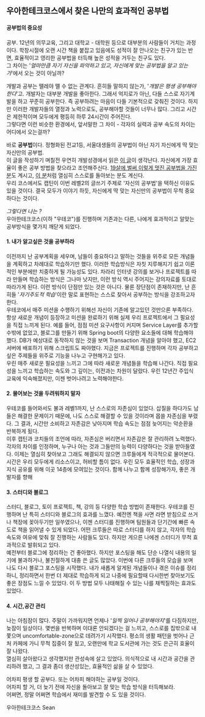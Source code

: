 ## 우아한테크코스에서 찾은 나만의 효과적인 공부법


#### 공부법의 중요성
공부. 12년의 의무교육, 그리고 대학교 - 대학원 등으로 대부분의 사람들이 거치는 과정이다.
학창시절에 오랜 시간 책을 붙잡고 있음에도 성적이 잘 안나오는 친구가 있는 반면, 효율적이고 영리한 공부법을 터득해 높은 성적을 거두는 친구도 있다.   
그 차이는 '*얼마만큼 자기 자신을 파악하고 있고, 자신에게 맞는 공부법을 알고 있는가*'에서 오는 것이 아닐까?   

개발과 공부는 뗄레야 뗄 수 없는 관계다. 흔히들 말하지 않는가, '*개발은 평생 공부해야한다*'고.
개발자는 대부분 개발을 좋아한다. 그래서 억지로가 아닌, 다들 스스로 자기계발을 하고 꾸준히 공부한다. 즉 공부하려는 마음이 다들 기본적으로 갖춰진 것이다.
하지만 이러한 개발자들의 열정과 노력으로도, 공부해야할 것들이 너무나 많다. 그리고 시간은 제한적이며 모두에게 평등히 하루 24시간이 주어진다.   
그렇다면 이런 비슷한 환경에서, 앞서말한 그 차이 - 각자의 실력과 공부 속도의 차이는 어디에서 오는걸까?   

바로 **공부법**이다. 정형화된 전교1등, 서울대생들의 공부법이 아닌 자기 자신에게 딱 맞는 자신만의 공부법.   
이 글을 작성하기 며칠전 우연히 개발성경에서 읽은 [이 글](https://jojoldu.tistory.com/439?fbclid=IwAR2bb7z48KELs1E-f1nXIokQVmr--9rfc1e0Raf-SkaTCcl_HxdNRmg1MNM)이 생각난다. 자신에게 가장 효율이 좋은 공부 방법을 찾으라고 조언해주신다.
[19살에 벌써 이렇게 멋진 공부법을 가진 분](https://velog.io/@city7310/내가-공부하는-방식)도 계시고, [이 분](https://gmlwjd9405.github.io/2018/05/05/how-to-study-for-a-developer.html?fbclid=IwAR0bB_IjYKfu_usJewDOc0FwyotxrOWTRJ2IFysgW5BhlXLGIyt7Bm6KvP4)처럼 열심히 스스로를 돌아보는 분도 계신다.   
우리 코스에서도 캡틴이 이번 레벨2의 글쓰기 주제로 '자신의 공부법'을 택하신 이유도 있을 것이다. 결국 모두가 이야기 하듯, 자신에게 딱 맞는 자신만의 공부법이 무척 중요하다는 것이다.   

*그렇다면 나는 ?*   
우아한테크코스(이하 "우테코")를 진행하며 기존과는 다른, 나에게 효과적이고 알맞는 공부방식을 몇가지 깨닫게 되었다.   

#### 1. 내가 알고싶은 것을 공부하라
 이전까지 난 공부계획을 세우며, 남들이 중요하다고 말하는 것들을 위주로 모든 개념들을 계획하고 차례대로 학습하기만 했다. 이러한 학습방식은 자칫 지루해지기 쉽고 이론적인 부분에만 치중하게 될 가능성도 있다. 차라리 인터넷 강의를 보거나 프로젝트를 따라 만들며 학습하는 방식은 그나마 낫지만, 이런 방식 역시 주어지는 강의자료를 토대로 따라가게 된다. 이런 방식이 단점만 있는 것은 아니다. 물론 장단점이 존재하지만, 난 흔히들 '*자기주도적 학습*'이란 말로 표현하는 스스로 찾아서 공부하는 방식을 강조하고자 한다.   
 우테코에서 매주 미션을 수행하기 위해선 자신이 기존에 알고있던 것만으론 부족하다. 항상 새로운 개념이 등장하고 미션을 완료하기 위해 실제 우리 프로젝트에서 그 필요성을 직접 느끼게 된다. 예를 들어, 점점 미션 요구사항이 커지며 Service Layer를 추가할수밖에 없었고, 블로그를 만들기 위해 Spring boot의 다양한 요소들에 대해 학습해야 했다. DB가 예상대로 동작하지 않는 것을 보며 Transaction 개념을 알아야 했고, EC2 서버에 배포하기 위해 스크립트도 짜야했다. 지금은 프로젝트를 진행하며 각자 공부하고 싶은 주제들을 위주로 기능을 나누고 구현해가고 있다.   
 우린 매주 새로운 필요성을 느끼고 그에 따라 새로운 개념들을 학습해 나간다. 직접 필요성을 느끼고 학습하는 속도와 그 깊이는, 이전과는 차원이 달랐다. 우린 12년간 주입식 교육에 익숙해졌지만, 이젠 벗어나려고 노력해야한다.   

#### 2. 물어보는 것을 두려워하지 말자
 우테코를 들어와서도 불과 레벨1까지, 난 스스로의 자존심이 있었다. 삽질을 하다가도 남들은 해결한 문제이기 때문에, 나도 스스로 해결할 수 있을 것이라며 몹쓸 자존심을 부렸다. 그 결과, 시간만 소비하고 자존감은 낮아지며 학습 속도는 점점 늦어지는 악순환을 반복하게 됬다.   
 이후 캡틴과 코치들의 조언에 따라, 자존심은 버리면서 자존감은 잘 관리하려 노력했다. 각자의 차이를 인정하며, 누구나 아는 것과 그들만의 능력이 다양하다는 것을 받아들였다. 이제는 열심히 찾아보고 그래도 해결되지 않으면 크루들에게 적극적으로 물어본다. 시간은 우리 모두에게 리소스이고, 허비할 틈이 없다. 우린 모두 효율적인 학습, 성장과 지식 공유를 위해 이곳 14층에 모여있는 것이다. 함께 나누고 함께 성장해가자, 좋은 개발자를 향해   

#### 3. 스터디와 블로그
 스터디, 블로그, 토이 프로젝트, 책, 강의 등 다양한 학습 방법이 존재한다. 우테코를 진행하며 난 특히 스터디와 블로그의 효과를 느꼈다. 예전엔 책을 사면 라면 받침으로 쓰거나 책장에 꽂아두기만 일쑤였으나, 이젠 스터디를 진행하며 팀원들과 단기간에 빠른 속도로 책을 읽어낼 수 있게 되었다. 어떤 크루들은 따로 스터디를 하지 않고, 각자의 학습 속도와 여유에 맞춰 잘 진행하는 사람들도 있다. 하지만 게으른 나에겐 스터디가 무척 효과적으로 발휘되고 있다.   
 예전부터 블로그에 정리하는 건 좋아했다. 하지만 포스팅을 해도 단순 나열식 내용의 일기에 불과하거나, 불친절하게 대충 쓴 글도 많았다. 이번에 다른 크루들의 모습을 보며 나도 다시 블로그 포스팅을 시작했다. 내가 새롭게 알게된 개념들이나 겪은 이슈를 정리하니, 정리하면서 한번 더 제대로 학습하게 되고 나중에 필요할때 다시한번 찾아보기도 좋은 장점도 느낄 수 있었다.
이 두 방법 모두 나태해질 수 있는 나를 채찍질하는 효과도 있었다.   

#### 4. 시간,공간 관리
 나는 아침잠이 많다. 주말이 가까워지면 언제나 '*일찍 일어나 공부해야지*'를 다짐하지만, 늦잠이 일상이다. 몇번을 반복하며 이대론 안되겠다는 걸 느끼고, 스스로를 집밖으로 내쫓으며 uncomfortable-zone으로 데려가기 시작했다. 평소의 생활 패턴을 벗어나 근처 카페에 가니 무척 집중이 잘 됬고, 오랜만에 학교 도서관에 가는 것도 은근히 효율이 잘 나왔다.   
열심히 살아왔다고 생각했지만 관성속에 살고 있었다. 의식적으로 내 시간과 공간을 관리하려 했고, 그 결과 좀더 생산성있는, 효율적인 삶을 살 수 있었다.   


어차피 평생 할 공부다. 또는 어차피 해야하는 공부일 것이다.   
어차피 할 거, 더 늦기 전에 자신을 돌아보고 잘 맞는 학습 방식을 터득해보라.   
어쩌면, 정말 어쩌면 학습에서 재미를 발견할 수 도 있을 것이다.   



우아한테크코스 Sean
